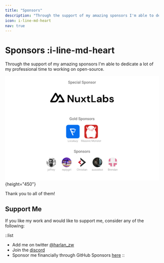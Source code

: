 ```yaml
---
title: "Sponsors"
description: "Through the support of my amazing sponsors I'm able to dedicate a lot of my professional time to working on open-source."
icon: i-line-md-heart
nav: true
---
```

# Sponsors :i-line-md-heart

Through the support of my amazing sponsors I'm able to dedicate a lot of my professional time to working on open-source.


![Harlan Wilton's Github Sponsors](https://raw.githubusercontent.com/harlan-zw/static/main/sponsors.svg){height="450"}


Thank you to all of them!

## Support Me

If you like my work and would like to support me, consider any of the following:

::list
- Add me on twitter [@harlan_zw](https://twitter.com/harlan_zw)
- Join the [discord](https://discord.com/invite/5jDAMswWwX)
- Sponsor me financially through GitHub Sponsors [here](https://github.com/sponsors/harlan-zw)
::
